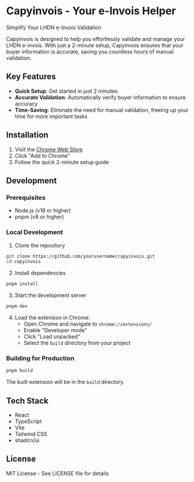 # Capyinvois - Your e-Invois Helper

Simplify Your LHDN e-Invois Validation

Capyinvois is designed to help you effortlessly validate and manage your LHDN e-invois. With just a 2-minute setup, Capyinvois ensures that your buyer information is accurate, saving you countless hours of manual validation.

## Key Features

- **Quick Setup**: Get started in just 2 minutes
- **Accurate Validation**: Automatically verify buyer information to ensure accuracy
- **Time-Saving**: Eliminate the need for manual validation, freeing up your time for more important tasks

## Installation

1. Visit the [Chrome Web Store](https://chromewebstore.google.com/detail/capyinvois/egndhkgldgccidjkkoinjailjoggdblf)
2. Click "Add to Chrome"
3. Follow the quick 2-minute setup guide

## Development

### Prerequisites

- Node.js (v18 or higher)
- pnpm (v8 or higher)

### Local Development

1. Clone the repository

```bash
git clone https://github.com/yourusername/capyinvois.git
cd capyinvois
```

2. Install dependencies

```bash
pnpm install
```

3. Start the development server

```bash
pnpm dev
```

4. Load the extension in Chrome:
   - Open Chrome and navigate to `chrome://extensions/`
   - Enable "Developer mode"
   - Click "Load unpacked"
   - Select the `build` directory from your project

### Building for Production

```bash
pnpm build
```

The built extension will be in the `build` directory.

## Tech Stack

- React
- TypeScript
- Vite
- Tailwind CSS
- shadcn/ui

## License

MIT License - See LICENSE file for details
